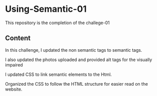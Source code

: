 # Using-Semantic-01
This repository is the completion of the challege-01

## Content

In this challenge, I updated the non semantic tags to semantic tags.

I also updated the photos uploaded and provided alt tags for the visually impaired

I updated CSS to link semantic elements to the Html.

Organized the CSS to follow the HTML structure for easier read on the website.


